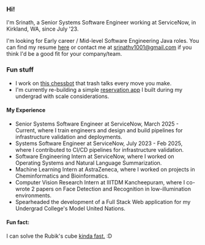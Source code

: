### Hi!

I'm Srinath, a Senior Systems Software Engineer working at ServiceNow, in Kirkland, WA, since July '23. 

I'm looking for Early career / Mid-level Software Engineering Java roles. You can find my resume [here](https://drive.google.com/file/d/1Q7To1z4lokgcmFgVYsGUnQQo9tdGA7wq/view?usp=sharing) or contact me at [srinathv1001@gmail.com](mailto:srinathv1001@gmail.com) if you think I'd be a good fit for your company/team.

### Fun stuff

- I work on [this chessbot](https://github.com/srinathvrao/instant-chess) that trash talks every move you make.
- I'm currently re-building a simple [reservation app](https://github.com/srinathvrao/ssnmun19) I built during my undergrad with scale considerations.

#### My Experience 

- Senior Systems Software Engineer at ServiceNow, March 2025 - Current, where I train engineers and design and build pipelines for infrastructure validation and deployments.
- Systems Software Engineer at ServiceNow, July 2023 - Feb 2025, where I contributed to CI/CD pipelines for infrastructure validation.
- Software Engineering Intern at ServiceNow, where I worked on Operating Systems and Natural Language Summarization.
- Machine Learning Intern at AstraZeneca, where I worked on projects in Cheminformatics and Bioinformatics.
- Computer Vision Research Intern at IIITDM Kancheepuram, where I co-wrote 2 papers on Face Detection and Recognition in low-illumination environments. 
- Spearheaded the development of a Full Stack Web application for my Undergrad College's Model United Nations.

#### Fun fact: 

I can solve the Rubik's cube [kinda fast.](https://www.worldcubeassociation.org/persons/2015SRIN10) :D

<!--
**srinathvrao/srinathvrao** is a ✨ _special_ ✨ repository because its `README.md` (this file) appears on your GitHub profile.

Here are some ideas to get you started:

- 🔭 I’m currently working on ...
- 🌱 I’m currently learning ...
- 👯 I’m looking to collaborate on ...
- 🤔 I’m looking for help with ...
- 💬 Ask me about ...
- 📫 How to reach me: ...
- 😄 Pronouns: ...
- ⚡ Fun fact: ...
-->
